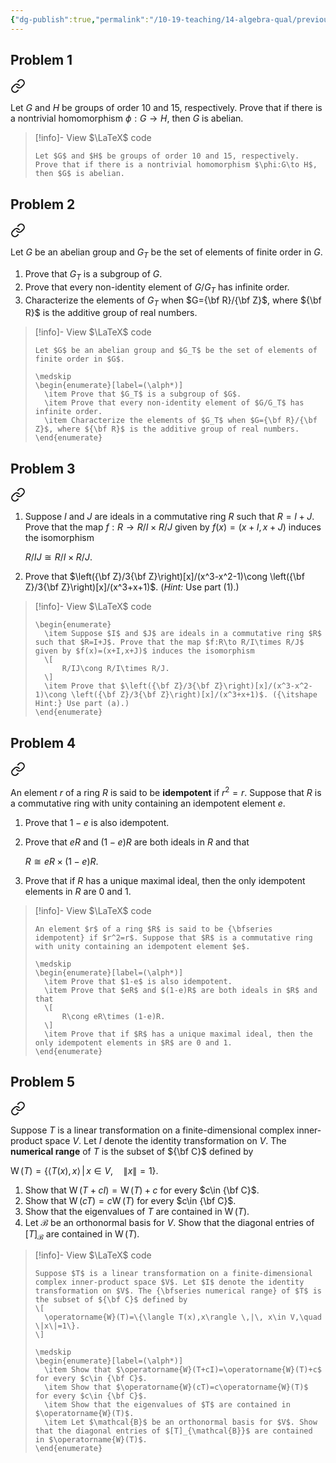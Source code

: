 ```yaml
---
{"dg-publish":true,"permalink":"/10-19-teaching/14-algebra-qual/previous-exams/algebra-qual-2015-03/","updated":"2025-03-21T08:22:28-07:00"}
---
```


## Problem 1


<div class="transclusion internal-embed is-loaded"><a class="markdown-embed-link" href="/10-19-teaching/14-algebra-qual/problem-bank/group-theory/a-condition-under-which-a-group-must-be-abelian/" aria-label="Open link"><svg xmlns="http://www.w3.org/2000/svg" width="24" height="24" viewBox="0 0 24 24" fill="none" stroke="currentColor" stroke-width="2" stroke-linecap="round" stroke-linejoin="round" class="svg-icon lucide-link"><path d="M10 13a5 5 0 0 0 7.54.54l3-3a5 5 0 0 0-7.07-7.07l-1.72 1.71"></path><path d="M14 11a5 5 0 0 0-7.54-.54l-3 3a5 5 0 0 0 7.07 7.07l1.71-1.71"></path></svg></a><div class="markdown-embed">




Let $G$ and $H$ be groups of order 10 and 15, respectively. Prove that if there is a nontrivial homomorphism $\phi:G\to H$, then $G$ is abelian.

> [!info]- View $\LaTeX$ code
> ```
> Let $G$ and $H$ be groups of order 10 and 15, respectively. Prove that if there is a nontrivial homomorphism $\phi:G\to H$, then $G$ is abelian.
> ```

</div></div>

## Problem 2


<div class="transclusion internal-embed is-loaded"><a class="markdown-embed-link" href="/10-19-teaching/14-algebra-qual/problem-bank/group-theory/elements-of-finite-order/" aria-label="Open link"><svg xmlns="http://www.w3.org/2000/svg" width="24" height="24" viewBox="0 0 24 24" fill="none" stroke="currentColor" stroke-width="2" stroke-linecap="round" stroke-linejoin="round" class="svg-icon lucide-link"><path d="M10 13a5 5 0 0 0 7.54.54l3-3a5 5 0 0 0-7.07-7.07l-1.72 1.71"></path><path d="M14 11a5 5 0 0 0-7.54-.54l-3 3a5 5 0 0 0 7.07 7.07l1.71-1.71"></path></svg></a><div class="markdown-embed">




Let $G$ be an abelian group and $G_T$ be the set of elements of finite order in $G$.

1. Prove that $G_T$ is a subgroup of $G$.
2. Prove that every non-identity element of $G/G_T$ has infinite order.
3. Characterize the elements of $G_T$ when $G={\bf R}/{\bf Z}$, where ${\bf R}$ is the additive group of real numbers.

> [!info]- View $\LaTeX$ code
> ```
> Let $G$ be an abelian group and $G_T$ be the set of elements of finite order in $G$.
> 
> \medskip
> \begin{enumerate}[label=(\alph*)]
> 	\item Prove that $G_T$ is a subgroup of $G$.
> 	\item Prove that every non-identity element of $G/G_T$ has infinite order.
> 	\item Characterize the elements of $G_T$ when $G={\bf R}/{\bf Z}$, where ${\bf R}$ is the additive group of real numbers.
> \end{enumerate}
> ```

</div></div>

## Problem 3


<div class="transclusion internal-embed is-loaded"><a class="markdown-embed-link" href="/10-19-teaching/14-algebra-qual/problem-bank/ring-theory/using-the-chinese-remainder-theorem/" aria-label="Open link"><svg xmlns="http://www.w3.org/2000/svg" width="24" height="24" viewBox="0 0 24 24" fill="none" stroke="currentColor" stroke-width="2" stroke-linecap="round" stroke-linejoin="round" class="svg-icon lucide-link"><path d="M10 13a5 5 0 0 0 7.54.54l3-3a5 5 0 0 0-7.07-7.07l-1.72 1.71"></path><path d="M14 11a5 5 0 0 0-7.54-.54l-3 3a5 5 0 0 0 7.07 7.07l1.71-1.71"></path></svg></a><div class="markdown-embed">




1. Suppose $I$ and $J$ are ideals in a commutative ring $R$ such that $R=I+J$. Prove that the map $f:R\to R/I\times R/J$ given by $f(x)=(x+I,x+J)$ induces the isomorphism
   
   $R/IJ\cong R/I\times R/J.$
   
2. Prove that $\left({\bf Z}/3{\bf Z}\right)[x]/(x^3-x^2-1)\cong \left({\bf Z}/3{\bf Z}\right)[x]/(x^3+x+1)$. (*Hint:* Use part (1).)

> [!info]- View $\LaTeX$ code
> ```
> \begin{enumerate}
> 	\item Suppose $I$ and $J$ are ideals in a commutative ring $R$ such that $R=I+J$. Prove that the map $f:R\to R/I\times R/J$ given by $f(x)=(x+I,x+J)$ induces the isomorphism
> 	\[
> 		R/IJ\cong R/I\times R/J.
> 	\]
> 	\item Prove that $\left({\bf Z}/3{\bf Z}\right)[x]/(x^3-x^2-1)\cong \left({\bf Z}/3{\bf Z}\right)[x]/(x^3+x+1)$. ({\itshape Hint:} Use part (a).)
> \end{enumerate}
> ```

</div></div>

## Problem 4


<div class="transclusion internal-embed is-loaded"><a class="markdown-embed-link" href="/10-19-teaching/14-algebra-qual/problem-bank/ring-theory/idempotent-elements-in-a-ring-2/" aria-label="Open link"><svg xmlns="http://www.w3.org/2000/svg" width="24" height="24" viewBox="0 0 24 24" fill="none" stroke="currentColor" stroke-width="2" stroke-linecap="round" stroke-linejoin="round" class="svg-icon lucide-link"><path d="M10 13a5 5 0 0 0 7.54.54l3-3a5 5 0 0 0-7.07-7.07l-1.72 1.71"></path><path d="M14 11a5 5 0 0 0-7.54-.54l-3 3a5 5 0 0 0 7.07 7.07l1.71-1.71"></path></svg></a><div class="markdown-embed">




An element $r$ of a ring $R$ is said to be **idempotent** if $r^2=r$. Suppose that $R$ is a commutative ring with unity containing an idempotent element $e$.

1. Prove that $1-e$ is also idempotent.
2. Prove that $eR$ and $(1-e)R$ are both ideals in $R$ and that
   
   $R\cong eR\times (1-e)R.$
   
3. Prove that if $R$ has a unique maximal ideal, then the only idempotent elements in $R$ are 0 and 1.

> [!info]- View $\LaTeX$ code
> ```
> An element $r$ of a ring $R$ is said to be {\bfseries idempotent} if $r^2=r$. Suppose that $R$ is a commutative ring with unity containing an idempotent element $e$.
> 
> \medskip
> \begin{enumerate}[label=(\alph*)]
> 	\item Prove that $1-e$ is also idempotent.
> 	\item Prove that $eR$ and $(1-e)R$ are both ideals in $R$ and that
> 	\[
> 		R\cong eR\times (1-e)R.
> 	\]
> 	\item Prove that if $R$ has a unique maximal ideal, then the only idempotent elements in $R$ are 0 and 1.
> \end{enumerate}
> ```

</div></div>

## Problem 5


<div class="transclusion internal-embed is-loaded"><a class="markdown-embed-link" href="/10-19-teaching/14-algebra-qual/problem-bank/linear-algebra/numerical-range-of-a-linear-transformation/" aria-label="Open link"><svg xmlns="http://www.w3.org/2000/svg" width="24" height="24" viewBox="0 0 24 24" fill="none" stroke="currentColor" stroke-width="2" stroke-linecap="round" stroke-linejoin="round" class="svg-icon lucide-link"><path d="M10 13a5 5 0 0 0 7.54.54l3-3a5 5 0 0 0-7.07-7.07l-1.72 1.71"></path><path d="M14 11a5 5 0 0 0-7.54-.54l-3 3a5 5 0 0 0 7.07 7.07l1.71-1.71"></path></svg></a><div class="markdown-embed">




Suppose $T$ is a linear transformation on a finite-dimensional complex inner-product space $V$. Let $I$ denote the identity transformation on $V$. The **numerical range** of $T$ is the subset of ${\bf C}$ defined by

$\operatorname{W}(T)=\{\langle T(x),x\rangle \,|\, x\in V,\quad \|x\|=1\}.$

1. Show that $\operatorname{W}(T+cI)=\operatorname{W}(T)+c$ for every $c\in {\bf C}$.
2. Show that $\operatorname{W}(cT)=c\operatorname{W}(T)$ for every $c\in {\bf C}$.
3. Show that the eigenvalues of $T$ are contained in $\operatorname{W}(T)$.
4. Let $\mathcal{B}$ be an orthonormal basis for $V$. Show that the diagonal entries of $[T]_{\mathcal{B}}$ are contained in $\operatorname{W}(T)$.

> [!info]- View $\LaTeX$ code
> ```
> Suppose $T$ is a linear transformation on a finite-dimensional complex inner-product space $V$. Let $I$ denote the identity transformation on $V$. The {\bfseries numerical range} of $T$ is the subset of ${\bf C}$ defined by
> \[
> 	\operatorname{W}(T)=\{\langle T(x),x\rangle \,|\, x\in V,\quad \|x\|=1\}.
> \]
> 
> \medskip
> \begin{enumerate}[label=(\alph*)]
> 	\item Show that $\operatorname{W}(T+cI)=\operatorname{W}(T)+c$ for every $c\in {\bf C}$.
> 	\item Show that $\operatorname{W}(cT)=c\operatorname{W}(T)$ for every $c\in {\bf C}$.
> 	\item Show that the eigenvalues of $T$ are contained in $\operatorname{W}(T)$.
> 	\item Let $\mathcal{B}$ be an orthonormal basis for $V$. Show that the diagonal entries of $[T]_{\mathcal{B}}$ are contained in $\operatorname{W}(T)$.
> \end{enumerate}
> ```

</div></div>
